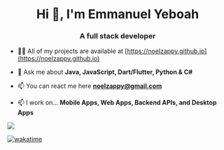 <h1 align="center">Hi 👋, I'm Emmanuel Yeboah</h1>
<h3 align="center">A full stack developer</h3>

- 👨‍💻 All of my projects are available at [https://noelzappy.github.io](https://noelzappy.github.io)

- 💬 Ask me about **Java, JavaScript, Dart/Flutter, Python & C#**

- 📫 You can react me here **noelzappy@gmail.com**

- 📫 I work on... **Mobile Apps, Web Apps, Backend APIs, and Desktop Apps**


![](https://komarev.com/ghpvc/?username=noelzappy)

[![wakatime](https://wakatime.com/badge/user/2ea7f4b7-2f3a-477d-8f61-a0ecd3770f08.svg)](https://wakatime.com/@2ea7f4b7-2f3a-477d-8f61-a0ecd3770f08)
